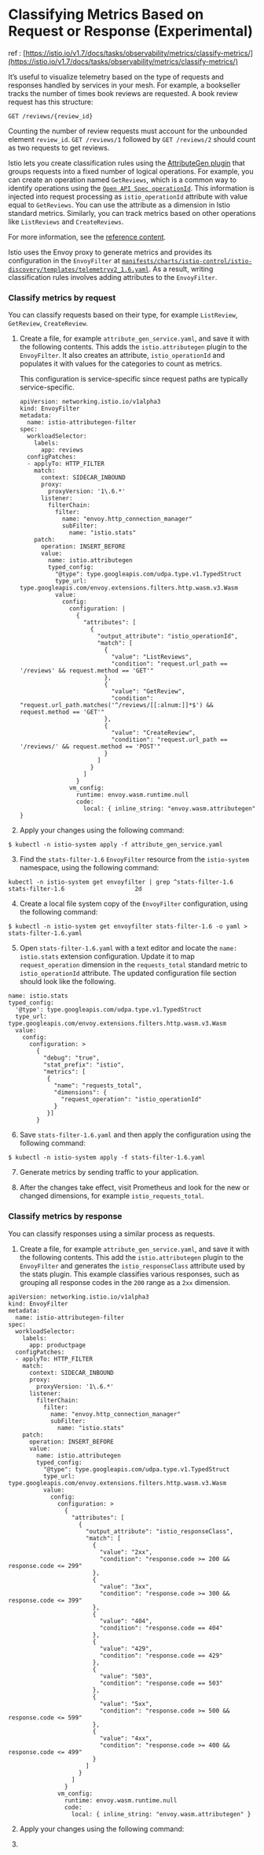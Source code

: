 # Classifying Metrics Based on Request or Response \(Experimental\)

ref : [https://istio.io/v1.7/docs/tasks/observability/metrics/classify-metrics/](https://istio.io/v1.7/docs/tasks/observability/metrics/classify-metrics/)



It’s useful to visualize telemetry based on the type of requests and responses handled by services in your mesh. For example, a bookseller tracks the number of times book reviews are requested. A book review request has this structure:

```text
GET /reviews/{review_id}
```

Counting the number of review requests must account for the unbounded element `review_id`. `GET /reviews/1` followed by `GET /reviews/2` should count as two requests to get reviews.  


Istio lets you create classification rules using the [AttributeGen plugin](https://istio.io/v1.7/docs/reference/config/proxy_extensions/attributegen/) that groups requests into a fixed number of logical operations. For example, you can create an operation named `GetReviews`, which is a common way to identify operations using the [`Open API Spec operationId`](https://swagger.io/docs/specification/paths-and-operations/). This information is injected into request processing as `istio_operationId` attribute with value equal to `GetReviews`. You can use the attribute as a dimension in Istio standard metrics. Similarly, you can track metrics based on other operations like `ListReviews` and `CreateReviews`.  


For more information, see the [reference content](https://istio.io/v1.7/docs/reference/config/proxy_extensions/attributegen/).  


Istio uses the Envoy proxy to generate metrics and provides its configuration in the `EnvoyFilter` at [`manifests/charts/istio-control/istio-discovery/templates/telemetryv2_1.6.yaml`](https://github.com/istio/istio/blob/release-1.7/manifests/charts/istio-control/istio-discovery/templates/telemetryv2_1.6.yaml). As a result, writing classification rules involves adding attributes to the `EnvoyFilter`.  


### Classify metrics by request <a id="classify-metrics-by-request"></a>



You can classify requests based on their type, for example `ListReview`, `GetReview`, `CreateReview`.

1. Create a file, for example `attribute_gen_service.yaml`, and save it with the following contents. This adds the `istio.attributegen` plugin to the `EnvoyFilter`. It also creates an attribute, `istio_operationId` and populates it with values for the categories to count as metrics.

   This configuration is service-specific since request paths are typically service-specific.

   ```text
   apiVersion: networking.istio.io/v1alpha3
   kind: EnvoyFilter
   metadata:
     name: istio-attributegen-filter
   spec:
     workloadSelector:
       labels:
         app: reviews
     configPatches:
     - applyTo: HTTP_FILTER
       match:
         context: SIDECAR_INBOUND
         proxy:
           proxyVersion: '1\.6.*'
         listener:
           filterChain:
             filter:
               name: "envoy.http_connection_manager"
               subFilter:
                 name: "istio.stats"
       patch:
         operation: INSERT_BEFORE
         value:
           name: istio.attributegen
           typed_config:
             "@type": type.googleapis.com/udpa.type.v1.TypedStruct
             type_url: type.googleapis.com/envoy.extensions.filters.http.wasm.v3.Wasm
             value:
               config:
                 configuration: |
                   {
                     "attributes": [
                       {
                         "output_attribute": "istio_operationId",
                         "match": [
                           {
                             "value": "ListReviews",
                             "condition": "request.url_path == '/reviews' && request.method == 'GET'"
                           },
                           {
                             "value": "GetReview",
                             "condition": "request.url_path.matches('^/reviews/[[:alnum:]]*$') && request.method == 'GET'"
                           },
                           {
                             "value": "CreateReview",
                             "condition": "request.url_path == '/reviews/' && request.method == 'POST'"
                           }
                         ]
                       }
                     ]
                   }
                 vm_config:
                   runtime: envoy.wasm.runtime.null
                   code:
                     local: { inline_string: "envoy.wasm.attributegen" }

   ```

  2. Apply your changes using the following command:

```text
$ kubectl -n istio-system apply -f attribute_gen_service.yaml

```



  3. Find the `stats-filter-1.6` `EnvoyFilter` resource from the `istio-system` namespace, using the following command:

```text
kubectl -n istio-system get envoyfilter | grep ^stats-filter-1.6
stats-filter-1.6                    2d
```



  4. Create a local file system copy of the `EnvoyFilter` configuration, using the following command:

```text
$ kubectl -n istio-system get envoyfilter stats-filter-1.6 -o yaml > stats-filter-1.6.yaml
```



  5. Open `stats-filter-1.6.yaml` with a text editor and locate the `name: istio.stats` extension configuration. Update it to map `request_operation` dimension in the `requests_total` standard metric to `istio_operationId` attribute. The updated configuration file section should look like the following.

```text
name: istio.stats
typed_config:
  '@type': type.googleapis.com/udpa.type.v1.TypedStruct
  type_url: type.googleapis.com/envoy.extensions.filters.http.wasm.v3.Wasm
  value:
    config:
      configuration: >
        {
          "debug": "true",
          "stat_prefix": "istio",
          "metrics": [
           {
             "name": "requests_total",
             "dimensions": {
               "request_operation": "istio_operationId"
             }
           }]
        }

```

  6. Save `stats-filter-1.6.yaml` and then apply the configuration using the following command:

```text
$ kubectl -n istio-system apply -f stats-filter-1.6.yaml
```

  7. Generate metrics by sending traffic to your application.

  8. After the changes take effect, visit Prometheus and look for the new or changed dimensions, for example `istio_requests_total`.

### Classify metrics by response <a id="classify-metrics-by-response"></a>



You can classify responses using a similar process as requests.

  1. Create a file, for example `attribute_gen_service.yaml`, and save it with the following contents. This add the `istio.attributegen` plugin to the `EnvoyFilter` and generates the `istio_responseClass` attribute used by the stats plugin. This example classifies various responses, such as grouping all response codes in the `200` range as a `2xx` dimension.

```text
apiVersion: networking.istio.io/v1alpha3
kind: EnvoyFilter
metadata:
  name: istio-attributegen-filter
spec:
  workloadSelector:
    labels:
      app: productpage
  configPatches:
  - applyTo: HTTP_FILTER
    match:
      context: SIDECAR_INBOUND
      proxy:
        proxyVersion: '1\.6.*'
      listener:
        filterChain:
          filter:
            name: "envoy.http_connection_manager"
            subFilter:
              name: "istio.stats"
    patch:
      operation: INSERT_BEFORE
      value:
        name: istio.attributegen
        typed_config:
          "@type": type.googleapis.com/udpa.type.v1.TypedStruct
          type_url: type.googleapis.com/envoy.extensions.filters.http.wasm.v3.Wasm
          value:
            config:
              configuration: >
                {
                  "attributes": [
                    {
                      "output_attribute": "istio_responseClass",
                      "match": [
                        {
                          "value": "2xx",
                          "condition": "response.code >= 200 && response.code <= 299"
                        },
                        {
                          "value": "3xx",
                          "condition": "response.code >= 300 && response.code <= 399"
                        },
                        {
                          "value": "404",
                          "condition": "response.code == 404"
                        },
                        {
                          "value": "429",
                          "condition": "response.code == 429"
                        },
                        {
                          "value": "503",
                          "condition": "response.code == 503"
                        },
                        {
                          "value": "5xx",
                          "condition": "response.code >= 500 && response.code <= 599"
                        },
                        {
                          "value": "4xx",
                          "condition": "response.code >= 400 && response.code <= 499"
                        }
                      ]
                    }
                  ]
                }
              vm_config:
                runtime: envoy.wasm.runtime.null
                code:
                  local: { inline_string: "envoy.wasm.attributegen" }

```



  2. Apply your changes using the following command:



  3. 





